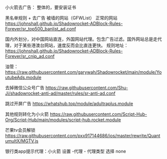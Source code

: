 小火箭去广告：
整体的，要安装证书


黑名单规则 + 去广告	被墙的网站（GFWList）	正常的网站
https://johnshall.github.io/Shadowrocket-ADBlock-Rules-Forever/sr_top500_banlist_ad.conf

国内外划分，对中国网站直连，外国网站代理。包含广告过滤。国外网站总是走代理，对于某些港澳台网站，速度反而会比直连更快。
规则地址：https://johnshall.github.io/Shadowrocket-ADBlock-Rules-Forever/sr_cnip_ad.conf




油管：
https://raw.githubusercontent.com/garywah/Shadowrocket/main/module/YoutubeAds.module

去掉微信公众号广告
https://raw.githubusercontent.com/Shu-Ji/shadowrocket-anti-ad/master/rules/sr-anti-ad.conf

跳过开屏广告
https://whatshub.top/module/adultraplus.module

其他规则转化为小火箭
https://raw.githubusercontent.com/Script-Hub-Org/Script-Hub/main/modules/script-hub.rocket.module

芒果tv会员解锁
https://raw.githubusercontent.com/pxx917144686/ios/master/rewrite/QuantumultX/MGTV.js


银行类app提示代理：小火箭 设置 -代理 - 代理类型 选择 none

